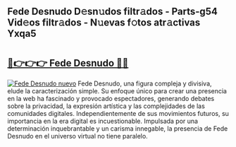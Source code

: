 ## Fede Desnudo D𝚎sn𝚞dos filtr𝚊dos - Parts-g54 Vid𝚎os filtr𝚊dos - N𝚞evas f𝚘tos atr𝚊ctivas Yxqa5

# <h2><a href="http://mbbqe5j.tromn.icu/?c=Fede+Desnudo">🔗👉👉👉 Fede Desnudo 🔗🔗</a></h2>

[![Fede Desnudo nuevo](https://i.imgur.com/pEAQMta.gif)](http://mbbqe5j.tromn.icu/?c=Fede+Desnudo)
Fede Desnudo, una figura compleja y divisiva, elude la caracterización simple. Su enfoque único para crear una presencia en la web ha fascinado y provocado espectadores, generando debates sobre la privacidad, la expresión artística y las complejidades de las comunidades digitales. Independientemente de sus movimientos futuros, su importancia en la era digital es incuestionable. Impulsada por una determinación inquebrantable y un carisma innegable, la presencia de Fede Desnudo en el universo virtual no tiene paralelo.
